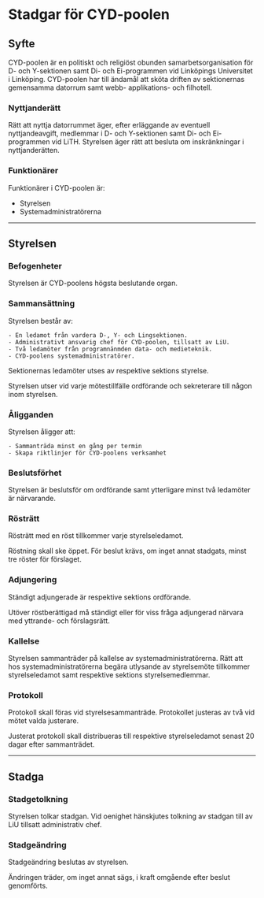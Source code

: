# Stadgar för CYD-poolen

## Syfte

CYD-poolen är en politiskt och religiöst obunden samarbetsorganisation för D- och Y-sektionen samt Di- och Ei-programmen vid Linköpings Universitet i Linköping.
CYD-poolen har till ändamål att sköta driften av sektionernas gemensamma datorrum samt webb- applikations- och filhotell.

### Nyttjanderätt

Rätt att nyttja datorrummet äger, efter erläggande av eventuell nyttjandeavgift, medlemmar i D- och Y-sektionen samt Di- och Ei-programmen vid LiTH.
Styrelsen äger rätt att besluta om inskränkningar i nyttjanderätten.

### Funktionärer

Funktionärer i CYD-poolen är:

*	Styrelsen
*	Systemadministratörerna

---------

## Styrelsen

### Befogenheter

Styrelsen är CYD-poolens högsta beslutande organ.

### Sammansättning

Styrelsen består av:

	- En ledamot från vardera D-, Y- och Lingsektionen.
	- Administrativt ansvarig chef för CYD-poolen, tillsatt av LiU.
	- Två ledamöter från programnänmden data- och medieteknik.
	- CYD-poolens systemadministratörer.


Sektionernas ledamöter utses av respektive sektions styrelse.

Styrelsen utser vid varje mötestillfälle ordförande och sekreterare till någon inom styrelsen.

### Åligganden

Styrelsen åligger att:

	- Sammanträda minst en gång per termin
	- Skapa riktlinjer för CYD-poolens verksamhet

### Beslutsförhet

Styrelsen är beslutsför om ordförande samt ytterligare minst två ledamöter är närvarande.

### Rösträtt
Rösträtt med en röst tillkommer varje styrelseledamot.

Röstning skall ske öppet. För beslut krävs, om inget annat stadgats, minst tre röster för förslaget.

###	Adjungering

Ständigt adjungerade är respektive sektions ordförande.

Utöver röstberättigad må ständigt eller för viss fråga adjungerad närvara med yttrande- och förslagsrätt.

###	Kallelse
Styrelsen sammanträder på kallelse av systemadministratörerna. Rätt att hos systemadministratörerna begära utlysande av styrelsemöte tillkommer styrelseledamot samt respektive sektions styrelsemedlemmar.

###	Protokoll

Protokoll skall föras vid styrelsesammanträde. Protokollet justeras av två vid mötet valda justerare.

Justerat protokoll skall distribueras till respektive styrelseledamot senast 20 dagar efter sammanträdet.

---------

## Stadga

### Stadgetolkning

Styrelsen tolkar stadgan. Vid oenighet hänskjutes tolkning av stadgan till av LiU tillsatt administrativ chef.

### Stadgeändring
Stadgeändring beslutas av styrelsen.

Ändringen träder, om inget annat sägs, i kraft omgående efter beslut genomförts.
